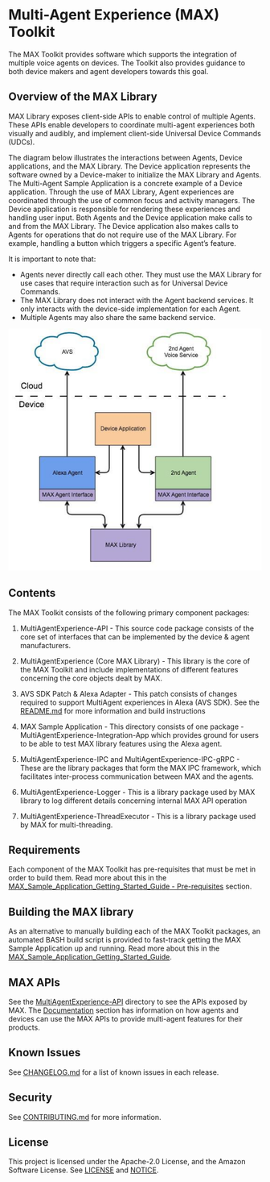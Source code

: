 # Multi-Agent Experience (MAX) Toolkit

The MAX Toolkit provides software which supports the integration of multiple voice agents on devices. The Toolkit also provides guidance to both device makers and agent developers towards this goal.

## Overview of the MAX Library
MAX Library exposes client-side APIs to enable control of multiple Agents. These APIs enable developers to coordinate multi-agent experiences both visually and audibly, and implement client-side Universal Device Commands (UDCs).

The diagram below illustrates the interactions between Agents, Device applications, and the MAX Library. The Device application represents the software owned by a Device-maker to initialize the MAX Library and Agents. The Multi-Agent Sample Application is a concrete example of a Device application. Through the use of MAX Library, Agent experiences are coordinated through the use of common focus and activity managers. The Device application is responsible for rendering these experiences and handling user input. Both Agents and the Device application make calls to and from the MAX Library. The Device application also makes calls to Agents for operations that do not require use of the MAX Library. For example, handling a button which triggers a specific Agent’s feature.

It is important to note that:

* Agents never directly call each other. They must use  the MAX Library for use cases that require interaction such as for Universal Device Commands.
* The MAX Library does not interact with the Agent  backend services. It only interacts with the device-side implementation for each Agent.
* Multiple Agents may also share the same backend service.

![Overview](Documentation/images/MAXOverviewAgentsAndDevices.png)

## Contents

The MAX Toolkit consists of the following primary component packages:

1. MultiAgentExperience-API - This source code package consists of the core set of interfaces that can be implemented by the device & agent manufacturers.

2. MultiAgentExperience (Core MAX Library) - This library is the core of the MAX Toolkit and include implementations of different features concerning the core objects dealt by MAX.

3. AVS SDK Patch & Alexa Adapter - This patch consists of changes required to support MultiAgent experiences in Alexa (AVS SDK). See the [README.md](MultiAgentExperience-Alexa-Adapter/README.md) for more information and build instructions

4. MAX Sample Application - This directory consists of one package - MultiAgentExperience-Integration-App which provides ground for users to be able to test MAX library features using the Alexa agent.

5. MultiAgentExperience-IPC and MultiAgentExperience-IPC-gRPC - These are the library packages that form the MAX IPC framework, which facilitates inter-process communication between MAX and the agents.

6. MultiAgentExperience-Logger - This is a library package used by MAX library to log different details concerning internal MAX API operation

7. MultiAgentExperience-ThreadExecutor - This is a library package used by MAX for multi-threading.

## Requirements

Each component of the MAX Toolkit has pre-requisites that must be met in order to build them. Read more about this in the [MAX_Sample_Application_Getting_Started_Guide - Pre-requisites](Documentation/MAX_Sample_Application_Getting_Started_Guide.md#pre-requisites) section.

## Building the MAX library

As an alternative to manually building each of the MAX Toolkit packages, an automated BASH build script is provided to fast-track getting the MAX Sample Application up and running. Read more about this in the [MAX_Sample_Application_Getting_Started_Guide](Documentation/MAX_Sample_Application_Getting_Started_Guide.md).

## MAX APIs

See the [MultiAgentExperience-API](MultiAgentExperience-API) directory to see the APIs exposed by MAX. The [Documentation](Documentation) section has information on how agents and devices can use the MAX APIs to provide multi-agent features for their products.

## Known Issues

See [CHANGELOG.md](CHANGELOG.md) for a list of known issues in each release.

## Security

See [CONTRIBUTING.md](CONTRIBUTING.md#security-issue-notifications) for more information.

## License

This project is licensed under the Apache-2.0 License, and the Amazon Software License. See [LICENSE](LICENSE) and [NOTICE](NOTICE).

